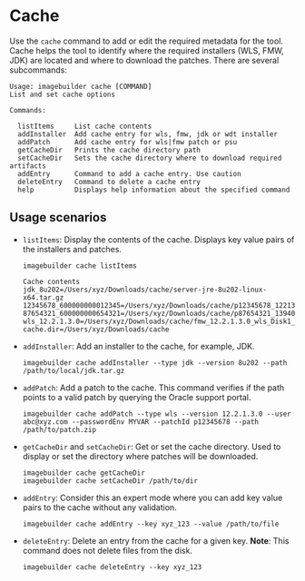# Cache

Use the `cache` command to add or edit the required metadata for the tool. Cache helps the tool to identify where the
required installers (WLS, FMW, JDK) are located and where to download the patches. There are several subcommands:

```
Usage: imagebuilder cache [COMMAND]
List and set cache options

Commands:

  listItems     List cache contents
  addInstaller  Add cache entry for wls, fmw, jdk or wdt installer
  addPatch      Add cache entry for wls|fmw patch or psu
  getCacheDir   Prints the cache directory path
  setCacheDir   Sets the cache directory where to download required artifacts
  addEntry      Command to add a cache entry. Use caution
  deleteEntry   Command to delete a cache entry
  help          Displays help information about the specified command
```

## Usage scenarios

- `listItems`: Display the contents of the cache. Displays key value pairs of the installers and patches.
    ```
    imagebuilder cache listItems

    Cache contents
    jdk_8u202=/Users/xyz/Downloads/cache/server-jre-8u202-linux-x64.tar.gz
    12345678_600000000012345=/Users/xyz/Downloads/cache/p12345678_122130_Generic.zip
    87654321_600000000654321=/Users/xyz/Downloads/cache/p87654321_139400_Generic.zip
    wls_12.2.1.3.0=/Users/xyz/Downloads/cache/fmw_12.2.1.3.0_wls_Disk1_1of1.zip
    cache.dir=/Users/xyz/Downloads/cache
    ```

- `addInstaller`: Add an installer to the cache, for example, JDK.
    ```
    imagebuilder cache addInstaller --type jdk --version 8u202 --path /path/to/local/jdk.tar.gz
    ```

- `addPatch`: Add a patch to the cache. This command verifies if the path points to a valid patch by querying the Oracle support portal.
    ```
    imagebuilder cache addPatch --type wls --version 12.2.1.3.0 --user abc@xyz.com --passwordEnv MYVAR --patchId p12345678 --path /path/to/patch.zip
    ```

- `getCacheDir` and `setCacheDir`: Get or set the cache directory. Used to display or set the directory where patches will be downloaded.
    ```
    imagebuilder cache getCacheDir
    imagebuilder cache setCacheDir /path/to/dir
    ```

- `addEntry`: Consider this an expert mode where you can add key value pairs to the cache without any validation.
    ```
    imagebuilder cache addEntry --key xyz_123 --value /path/to/file
    ```

- `deleteEntry`: Delete an entry from the cache for a given key. **Note**: This command does not delete files from the disk.
    ```
    imagebuilder cache deleteEntry --key xyz_123
    ```
